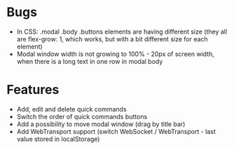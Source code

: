 # Bugs

- In CSS: .modal .body .buttons elements are having different size (they all are flex-grow: 1, which works, but with a bit different size for each element)
- Modal window width is not growing to 100% - 20px of screen width, when there is a long text in one row in modal body

# Features

- Add, edit and delete quick commands
- Switch the order of quick commands buttons
- Add a possibility to move modal window (drag by title bar)
- Add WebTransport support (switch WebSocket / WebTransport - last value stored in localStorage)
